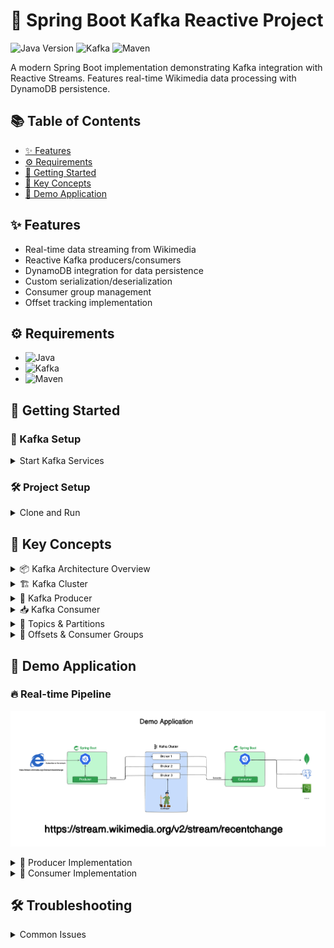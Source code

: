 # 🚀 Spring Boot Kafka Reactive Project

![Java Version](https://img.shields.io/badge/Java-17+-orange)
![Kafka](https://img.shields.io/badge/Apache_Kafka-2.13-000?logo=apachekafka)
![Maven](https://img.shields.io/badge/Maven-3.8+-blueviolet)

A modern Spring Boot implementation demonstrating Kafka integration with Reactive Streams. Features real-time Wikimedia data processing with DynamoDB persistence.

## 📚 Table of Contents
- [✨ Features](#-features)
- [⚙️ Requirements](#️-requirements)
- [🚦 Getting Started](#-getting-started)
- [🧠 Key Concepts](#-key-concepts)
- [🎯 Demo Application](#-demo-application)

## ✨ Features
- Real-time data streaming from Wikimedia
- Reactive Kafka producers/consumers
- DynamoDB integration for data persistence
- Custom serialization/deserialization
- Consumer group management
- Offset tracking implementation

## ⚙️ Requirements
- ![Java](https://img.shields.io/badge/Java-17+-orange)
- ![Kafka](https://img.shields.io/badge/Apache_Kafka-3.5+-000?logo=apachekafka)
- ![Maven](https://img.shields.io/badge/Maven-3.8+-blueviolet)

## 🚦 Getting Started

### 🐳 Kafka Setup
<details>
<summary>Start Kafka Services</summary>

```bash
# Start ZooKeeper
$ bin/zookeeper-server-start.sh config/zookeeper.properties

# Start Kafka Broker (in new terminal)
$ bin/kafka-server-start.sh config/server.properties
```
</details>

### 🛠️ Project Setup
<details>
<summary>Clone and Run</summary>

```bash
$ git clone https://github.com/Asirwad/Reactive-RESTAPI-with-Kafka-and-Webflux
$ cd Reactive-RESTAPI-with-Kafka-and-Webflux
$ ./mvnw spring-boot:run
```
</details>

## 🧠 Key Concepts

<details>
<summary>📦 Kafka Architecture Overview</summary>

![Kafka Architecture](img/kafka_overview.png)

| Component       | Description                                  |
|-----------------|----------------------------------------------|
| **Producer**    | Publishes messages to topics                |
| **Consumer**    | Subscribes and processes messages          |
| **Broker**      | Manages data storage and distribution      |
| **ZooKeeper**   | Handles cluster coordination               |
</details>

<details>
<summary>🏗️ Kafka Cluster</summary>

![Kafka Cluster](img/kafka_cluster.png)

- Distributed message broker system
- Horizontal scaling capabilities
- Automatic failover handling
</details>

<details>
<summary>📮 Kafka Producer</summary>

![Producer Flow](img/kafka_producer.png)

```java
// Example Reactive Producer
public Mono<SenderResult<Void>> sendMessage(String topic, String message) {
    return kafkaSender.send(
        Mono.just(SenderRecord.create(topic, null, null, null, message, null))
    );
}
```
</details>

<details>
<summary>📥 Kafka Consumer</summary>

![Consumer Flow](img/kafka_consumer.png)

```java
// Example Reactive Consumer
@Bean
public ReceiverOptions<String, String> receiverOptions() {
    return ReceiverOptions.<String, String>create(consumerProps())
        .subscription(Collections.singleton("wikimedia.recentchange"));
}
```
</details>

<details>
<summary>📂 Topics & Partitions</summary>

![Topic Structure](img/kafka_topic.png)

| Feature         | Benefit                                      |
|-----------------|----------------------------------------------|
| Partitions      | Enable parallel processing                  |
| Replication    | Ensure data redundancy                     |
| Retention      | Configurable message persistence           |
</details>

<details>
<summary>🔢 Offsets & Consumer Groups</summary>

![Offset Management](img/kafka_offset.png)

- **Offset Tracking**: Consumer position management
- **Group Coordination**: Parallel message processing
- **Rebalancing**: Automatic partition redistribution

![Consumer Groups](img/kafka_consumer_groups.png)
</details>

## 🎯 Demo Application

### 🔥 Real-time Pipeline
![Application Flow](img/kafka_demo_application.png)

<details>
<summary>📡 Producer Implementation</summary>

**Wikimedia Stream Processor**
- Reactive HTTP client for stream consumption
- Kafka Template for message publishing
- Backpressure management
- Error handling with retries

```java
webClient.get()
    .uri("/v2/stream/recentchange")
    .retrieve()
    .bodyToFlux(String.class)
    .doOnNext(event -> kafkaTemplate.send("wikimedia.recentchange", event))
    .subscribe();
```
</details>

<details>
<summary>💾 Consumer Implementation</summary>

**DynamoDB Persistence**
- Batch record processing
- Exponential backoff strategy
- Consumer group management
- Offset commit strategies

```java
@Bean
public Consumer<Flux<ConsumerRecord<String, String>>> dynamoDbSaver() {
    return flux -> flux
        .bufferTimeout(100, Duration.ofMillis(500))
        .flatMap(batch -> dynamoService.saveBatch(batch))
        .subscribe();
}
```
</details>

## 🛠️ Troubleshooting
<details>
<summary>Common Issues</summary>

**⚠️ ZooKeeper Connection Problems**
- Verify zookeeper.properties configuration
- Check for port conflicts (default 2181)

**⚠️ Consumer Lag**
- Monitor with `kafka-consumer-groups.sh`
- Adjust `max.poll.records` if needed

**⚠️ Serialization Errors**
- Validate message formats
- Check key/value serializer configurations
</details> 